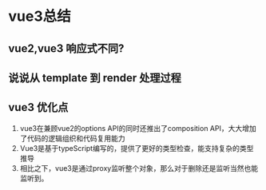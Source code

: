 # vue3总结

## vue2,vue3 响应式不同?

## 说说从 template 到 render 处理过程

## vue3 优化点

1. vue3在兼顾vue2的options API的同时还推出了composition API，大大增加了代码的逻辑组织和代码复用能力
2. Vue3是基于typeScript编写的，提供了更好的类型检查，能支持复杂的类型推导
3. 相比之下，vue3是通过proxy监听整个对象，那么对于删除还是监听当然也能监听到。




















